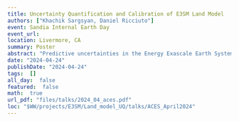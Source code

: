 ```yaml
---
title: Uncertainty Quantification and Calibration of E3SM Land Model
authors: ["Khachik Sargsyan, Daniel Ricciuto"]
event: Sandia Internal Earth Day
event_url: 
location: Livermore, CA
summary: Poster
abstract: "Predictive uncertainties in the Energy Exascale Earth System (E3SM) land model (ELM) are caused in part by uncertain parameters controlling evolution of carbon and energy. We develop dimensionality reduction and surrogate-enabled calibration methods to perform global sensitivity analysis and model calibration tackling the challenge of high dimensional spatio-temporal ELM outputs. We demonstrate the surrogate construction and calibration for ELM with 275 training simulations at 2x2 degree spatial and monthly temporal resolution over a 15-year time period while perturbing 10 model parameters."
date: "2024-04-24"
publishDate: "2024-04-24"
tags:  []
all_day:  false
featured:  false
math:  true
url_pdf: "files/talks/2024_04_aces.pdf"
loc: "$WW/projects/E3SM/Land_model_UQ/talks/ACES_April2024"
---
```


